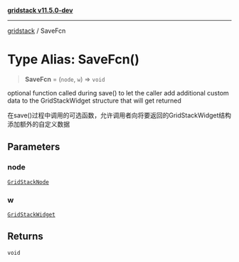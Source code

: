 [**gridstack v11.5.0-dev**](../README.md)

***

[gridstack](../globals.md) / SaveFcn

# Type Alias: SaveFcn()

> **SaveFcn** = (`node`, `w`) => `void`

optional function called during save() to let the caller add additional custom data to the GridStackWidget structure that will get returned

在save()过程中调用的可选函数，允许调用者向将要返回的GridStackWidget结构添加额外的自定义数据

## Parameters

### node

[`GridStackNode`](../interfaces/GridStackNode.md)

### w

[`GridStackWidget`](../interfaces/GridStackWidget.md)

## Returns

`void`
